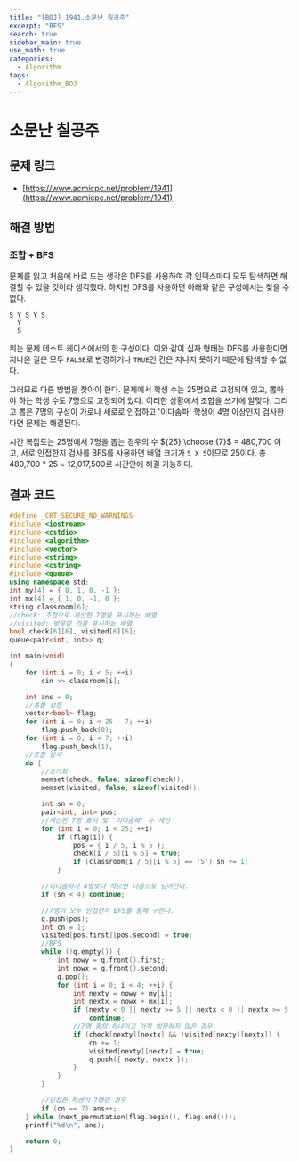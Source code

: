 ```yaml
---
title: "[BOJ] 1941.소문난 칠공주"
excerpt: "BFS"
search: true
sidebar_main: true
use_math: true
categories:
  - Algorithm
tags:
  - Algorithm_BOJ
---
```


# 소문난 칠공주

## 문제 링크
- [https://www.acmicpc.net/problem/1941](https://www.acmicpc.net/problem/1941)

## 해결 방법
### 조합 + BFS
문제를 읽고 처음에 바로 드는 생각은 DFS를 사용하여 각 인덱스마다 모두 탐색하면 해결할 수 있을 것이라 생각했다. 하지만 DFS를 사용하면 아래와 같은 구성에서는 찾을 수 없다.

```
S Y S Y S
  Y
  S
```

위는 문제 테스트 케이스에서의 한 구성이다. 이와 같이 십자 형태는 DFS를 사용한다면 지나온 길은 모두 ```FALSE```로 변경하거나 ```TRUE```인 칸은 지나지 못하기 때문에 탐색할 수 없다.

그러므로 다른 방법을 찾아야 한다. 문제에서 학생 수는 25명으로 고정되어 있고, 뽑아야 하는 학생 수도 7명으로 고정되어 있다. 이러한 상황에서 조합을 쓰기에 알맞다. 그리고 뽑은 7명의 구성이 가로나 세로로 인접하고 '이다솜파' 학생이 4명 이상인지 검사한다면 문제는 해결된다.

시간 복잡도는 25명에서 7명을 뽑는 경우의 수 ${25} \choose {7}$ = 480,700 이고, 서로 인접한지 검사를 BFS를 사용하면 배열 크기가 ```5 X 5```이므로 25이다. 총 480,700 * 25 = 12,017,500로 시간안에 해결 가능하다.

## 결과 코드

```cpp
#define _CRT_SECURE_NO_WARNINGS
#include <iostream>
#include <cstdio>
#include <algorithm>
#include <vector>
#include <string>
#include <cstring>
#include <queue>
using namespace std;
int my[4] = { 0, 1, 0, -1 };
int mx[4] = { 1, 0, -1, 0 };
string classroom[6];
//check: 조합으로 계산한 7명을 표시하는 배열
//visited: 방문한 것을 표시하는 배열
bool check[6][6], visited[6][6];
queue<pair<int, int>> q;

int main(void)
{
	for (int i = 0; i < 5; ++i)
		cin >> classroom[i];

	int ans = 0;
	//조합 설정
	vector<bool> flag;
	for (int i = 0; i < 25 - 7; ++i)
		flag.push_back(0);
	for (int i = 0; i < 7; ++i)
		flag.push_back(1);
	//조합 탐색
	do {
		//초기화
		memset(check, false, sizeof(check));
		memset(visited, false, sizeof(visited));

		int sn = 0;
		pair<int, int> pos;
		//계산된 7명 표시 및 '이다솜파' 수 계산
		for (int i = 0; i < 25; ++i)
			if (flag[i]) {
				pos = { i / 5, i % 5 };
				check[i / 5][i % 5] = true;
				if (classroom[i / 5][i % 5] == 'S') sn += 1;
			}

		//이다솜파가 4명보다 적으면 다음으로 넘어간다.
		if (sn < 4) continue;

		//7명이 모두 인접한지 BFS를 통해 구한다.
		q.push(pos);
		int cn = 1;
		visited[pos.first][pos.second] = true;
		//BFS
		while (!q.empty()) {
			int nowy = q.front().first;
			int nowx = q.front().second;
			q.pop();
			for (int i = 0; i < 4; ++i) {
				int nexty = nowy + my[i];
				int nextx = nowx + mx[i];
				if (nexty < 0 || nexty >= 5 || nextx < 0 || nextx >= 5)
					continue;
				//7명 중의 하나이고 아직 방문하지 않은 경우
				if (check[nexty][nextx] && !visited[nexty][nextx]) {
					cn += 1;
					visited[nexty][nextx] = true;
					q.push({ nexty, nextx });
				}
			}
		}

		//인접한 학생이 7명인 경우
		if (cn == 7) ans++;
	} while (next_permutation(flag.begin(), flag.end()));
	printf("%d\n", ans);

	return 0;
}
```
